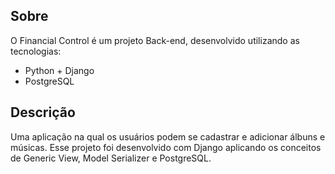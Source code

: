 ## Sobre

O Financial Control é um projeto Back-end, desenvolvido utilizando as tecnologias:
- Python + Django
- PostgreSQL

## Descrição
Uma aplicação na qual os usuários podem se cadastrar e adicionar álbuns e músicas. Esse projeto foi desenvolvido com Django aplicando os conceitos de Generic View, Model Serializer e PostgreSQL.
